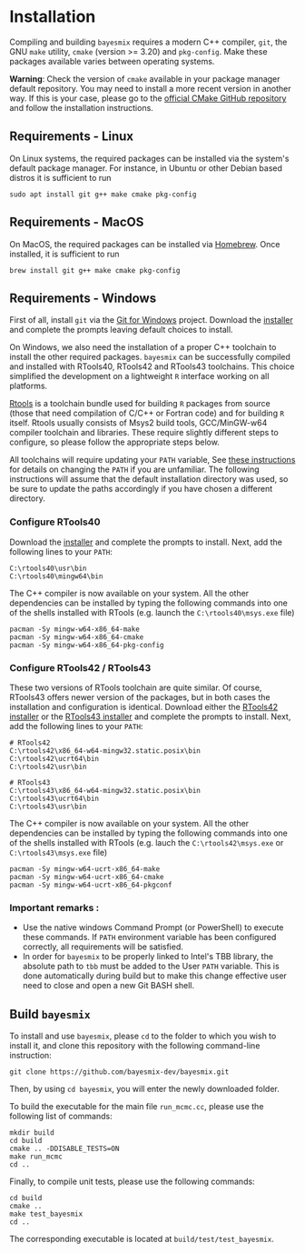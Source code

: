 # Installation

Compiling and building `bayesmix` requires a modern C++ compiler, `git`, the GNU `make` utility, `cmake` (version >= 3.20) and `pkg-config`. Make these packages available varies between operating systems.

**Warning**: Check the version of `cmake` available in your package manager default repository. You may need to install a more recent version in another way. If this is your case, please go to the [official CMake GitHub repository](https://github.com/Kitware/CMake) and follow the installation instructions.

## Requirements - Linux

On Linux systems, the required packages can be installed via the system's default package manager. For instance, in Ubuntu or other Debian based distros it is sufficient to run

```shell
sudo apt install git g++ make cmake pkg-config
```

## Requirements - MacOS

On MacOS, the required packages can be installed via [Homebrew](https://brew.sh/). Once installed, it is sufficient to run

```shell
brew install git g++ make cmake pkg-config
```

## Requirements - Windows

First of all, install `git` via the [Git for Windows](https://gitforwindows.org/) project. Download the [installer](https://github.com/git-for-windows/git/releases/latest) and complete the prompts leaving default choices to install.

<!-- The Git BASH that comes with this program is the shell we suggest to compile and run `bayesmix`. -->

On Windows, we also need the installation of a proper C++ toolchain to install the other required packages. `bayesmix` can be successfully compiled and installed with RTools40, RTools42 and RTools43 toolchains. This choice simplified the development on a lightweight `R` interface working on all platforms.

[Rtools](https://cran.r-project.org/bin/windows/Rtools/) is a toolchain bundle used for building `R` packages from source (those that need compilation of C/C++ or Fortran code) and for building `R` itself. Rtools usually consists of Msys2 build tools, GCC/MinGW-w64 compiler toolchain and libraries. These require slightly different steps to configure, so please follow the appropriate steps below.

All toolchains will require updating your `PATH` variable, See [these instructions](https://helpdeskgeek.com/windows-10/add-windows-path-environment-variable/) for details on changing the `PATH` if you are unfamiliar. The following instructions will assume that the default installation directory was used, so be sure to update the paths accordingly if you have chosen a different directory.

### Configure RTools40

Download the [installer](https://github.com/r-windows/rtools-installer/releases/download/2022-02-06/rtools40-x86_64.exe) and complete the prompts to install.
Next, add the following lines to your `PATH`:

```shell
C:\rtools40\usr\bin
C:\rtools40\mingw64\bin
```

The C++ compiler is now available on your system. All the other dependencies can be installed by typing the following commands into one of the shells installed with RTools (e.g. launch the `C:\rtools40\msys.exe` file)

```shell
pacman -Sy mingw-w64-x86_64-make
pacman -Sy mingw-w64-x86_64-cmake
pacman -Sy mingw-w64-x86_64-pkg-config
```

### Configure RTools42 / RTools43

These two versions of RTools toolchain are quite similar. Of course, RTools43 offers newer version of the packages, but in both cases the installation and configuration is identical.
Download either the [RTools42 installer](https://cran.r-project.org/bin/windows/Rtools/rtools42/files/rtools42-5355-5357.exe) or the [RTools43 installer](https://cran.r-project.org/bin/windows/Rtools/rtools43/files/rtools43-5550-5548.exe) and complete the prompts to install.
Next, add the following lines to your `PATH`:

```shell
# RTools42
C:\rtools42\x86_64-w64-mingw32.static.posix\bin
C:\rtools42\ucrt64\bin
C:\rtools42\usr\bin

# RTools43
C:\rtools43\x86_64-w64-mingw32.static.posix\bin
C:\rtools43\ucrt64\bin
C:\rtools43\usr\bin
```

The C++ compiler is now available on your system. All the other dependencies can be installed by typing the following commands into one of the shells installed with RTools (e.g. lauch the `C:\rtools42\msys.exe` or `C:\rtools43\msys.exe` file)

```shell
pacman -Sy mingw-w64-ucrt-x86_64-make
pacman -Sy mingw-w64-ucrt-x86_64-cmake
pacman -Sy mingw-w64-ucrt-x86_64-pkgconf
```

### Important remarks :

- Use the native windows Command Prompt (or PowerShell) to execute these commands. If `PATH` environment variable has been configured correctly, all requirements will be satisfied.
- In order for `bayesmix` to be properly linked to Intel's TBB library, the absolute path to `tbb` must be added to the User `PATH` variable. This is done automatically during build but to make this change effective user need to close and open a new Git BASH shell.

## Build `bayesmix`

To install and use `bayesmix`, please `cd` to the folder to which you wish to install it, and clone this repository with the following command-line instruction:

```shell
git clone https://github.com/bayesmix-dev/bayesmix.git
```

Then, by using `cd bayesmix`, you will enter the newly downloaded folder.

To build the executable for the main file `run_mcmc.cc`, please use the following list of commands:

```shell
mkdir build
cd build
cmake .. -DDISABLE_TESTS=ON
make run_mcmc
cd ..
```

Finally, to compile unit tests, please use the following commands:

```shell
cd build
cmake ..
make test_bayesmix
cd ..
```

The corresponding executable is located at `build/test/test_bayesmix`.
